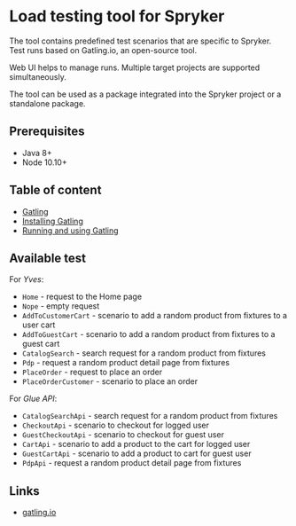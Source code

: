 # Load testing tool for Spryker

The tool contains predefined test scenarios that are specific to Spryker.
Test runs based on Gatling.io, an open-source tool.

Web UI helps to manage runs. Multiple target projects are supported simultaneously.

The tool can be used as a package integrated into the Spryker project or a standalone package.

## Prerequisites
- Java 8+
- Node 10.10+

## Table of content
- [Gatling](docs/load-testing-with-gatling/1-gatling-overview.md)
- [Installing Gatling](docs/load-testing-with-gatling/2-installing-gatling.md)
- [Running and using Gatling](docs/load-testing-with-gatling/3-running-and-using-gatling.md)

## Available test

For *Yves*:
- `Home` - request to the Home page
- `Nope` - empty request
- `AddToCustomerCart` - scenario to add a random product from fixtures to a user cart
- `AddToGuestCart` - scenario to add a random product from fixtures to a guest cart
- `CatalogSearch` - search request for a random product from fixtures
- `Pdp` - request a random product detail page from fixtures
- `PlaceOrder` - request to place an order
- `PlaceOrderCustomer` - scenario to place an order

For *Glue API*:
- `CatalogSearchApi` - search request for a random product from fixtures
- `CheckoutApi` - scenario to checkout for logged user
- `GuestCheckoutApi` - scenario to checkout for guest user
- `CartApi` - scenario to add a product to the cart for logged user
- `GuestCartApi` - scenario to add a product to cart for guest user
- `PdpApi` - request a random product detail page from fixtures


## Links
- [gatling.io](https://gatling.io)
